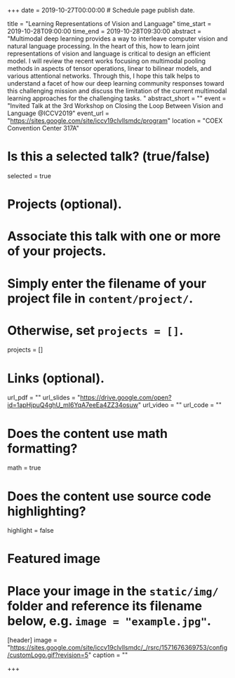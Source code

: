 +++
date = 2019-10-27T00:00:00  # Schedule page publish date.

title = "Learning Representations of Vision and Language"
time_start = 2019-10-28T09:00:00
time_end = 2019-10-28T09:30:00
abstract = "Multimodal deep learning provides a way to interleave computer vision and natural language processing. In the heart of this, how to learn joint representations of vision and language is critical to design an efficient model. I will review the recent works focusing on multimodal pooling methods in aspects of tensor operations, linear to bilinear models, and various attentional networks. Through this, I hope this talk helps to understand a facet of how our deep learning community responses toward this challenging mission and discuss the limitation of the current multimodal learning approaches for the challenging tasks. "
abstract_short = ""
event = "Invited Talk at the 3rd Workshop on Closing the Loop Between Vision and Language @ICCV2019"
event_url = "https://sites.google.com/site/iccv19clvllsmdc/program"
location = "COEX Convention Center 317A"

# Is this a selected talk? (true/false)
selected = true

# Projects (optional).
#   Associate this talk with one or more of your projects.
#   Simply enter the filename of your project file in `content/project/`.
#   Otherwise, set `projects = []`.
projects = []

# Links (optional).
url_pdf = ""
url_slides = "https://drive.google.com/open?id=1apHjpuQ4ghU_mI6YqA7eeEa4ZZ34osuw"
url_video = ""
url_code = ""

# Does the content use math formatting?
math = true

# Does the content use source code highlighting?
highlight = false

# Featured image
# Place your image in the `static/img/` folder and reference its filename below, e.g. `image = "example.jpg"`.
[header]
image = "https://sites.google.com/site/iccv19clvllsmdc/_/rsrc/1571676369753/config/customLogo.gif?revision=5"
caption = ""

+++
